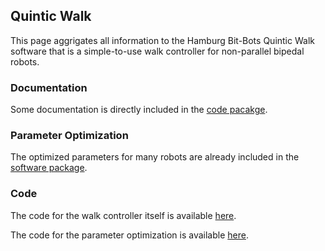 ## Quintic Walk

This page aggrigates all information to the Hamburg Bit-Bots Quintic Walk software that is a simple-to-use walk controller for non-parallel bipedal robots.

### Documentation
Some documentation is directly included in the [code pacakge](https://github.com/bit-bots/bitbots_motion/blob/master/bitbots_quintic_walk/docs/index.rst).


### Parameter Optimization
The optimized parameters for many robots are already included in the [software package](https://github.com/bit-bots/bitbots_motion/tree/master/bitbots_quintic_walk/config).


### Code
The code for the walk controller itself is available [here](https://github.com/bit-bots/bitbots_motion/tree/master/bitbots_quintic_walk).

The code for the parameter optimization is available [here](https://github.com/bit-bots/parallel_parameter_search).
